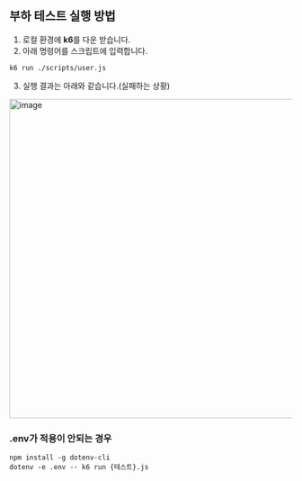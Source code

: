 ## 부하 테스트 실행 방법

1. 로컬 환경에 **k6**를 다운 받습니다.
2. 아래 명령어를 스크립트에 입력합니다.
```
k6 run ./scripts/user.js
```
3. 실행 결과는 아래와 같습니다.(실패하는 상황)
<img width="843" height="567" alt="image" src="https://github.com/user-attachments/assets/69f11057-afd4-4327-9495-fc03640dd675" />

### .env가 적용이 안되는 경우
```
npm install -g dotenv-cli
dotenv -e .env -- k6 run {테스트}.js
```
